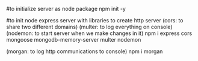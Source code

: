 #to initialize server as node package
npm init -y

#to init node express server with libraries to create http server 
(cors: to share two different domains)
(multer: to log everything on console)
(nodemon: to start server when we make changes in it)
npm i express cors mongoose mongodb-memory-server multer nodemon

(morgan: to log http communications to console)
npm i morgan